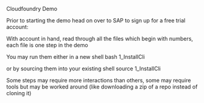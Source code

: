 Cloudfoundry Demo

Prior to starting the demo head on over to SAP to sign up for a free trial account:


With account in hand, read through all the files which begin with numbers, each file is one step in the demo

You may run them either in a new shell
bash 1_InstallCli

or by sourcing them into your existing shell
source 1_InstallCli

Some steps may require more interactions than others, some may require tools but may be worked around (like downloading a zip of a repo instead of cloning it)
